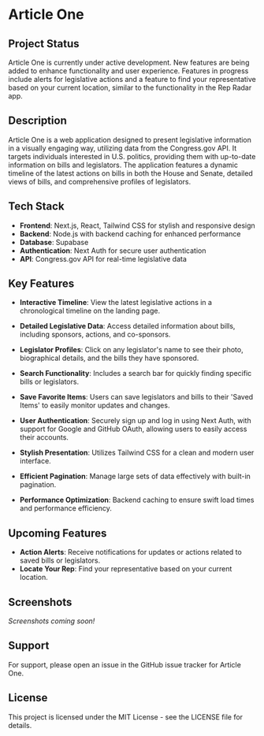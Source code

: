 # Article One

## Project Status
Article One is currently under active development. New features are being added to enhance functionality and user experience. Features in progress include alerts for legislative actions and a feature to find your representative based on your current location, similar to the functionality in the Rep Radar app.

## Description
Article One is a web application designed to present legislative information in a visually engaging way, utilizing data from the Congress.gov API. It targets individuals interested in U.S. politics, providing them with up-to-date information on bills and legislators. The application features a dynamic timeline of the latest actions on bills in both the House and Senate, detailed views of bills, and comprehensive profiles of legislators.

## Tech Stack
- **Frontend**: Next.js, React, Tailwind CSS for stylish and responsive design
- **Backend**: Node.js with backend caching for enhanced performance
- **Database**: Supabase
- **Authentication**: Next Auth for secure user authentication
- **API**: Congress.gov API for real-time legislative data

## Key Features

- **Interactive Timeline**: View the latest legislative actions in a chronological timeline on the landing page.

- **Detailed Legislative Data**: Access detailed information about bills, including sponsors, actions, and co-sponsors.

- **Legislator Profiles**: Click on any legislator's name to see their photo, biographical details, and the bills they have sponsored.

- **Search Functionality**: Includes a search bar for quickly finding specific bills or legislators.

- **Save Favorite Items**: Users can save legislators and bills to their 'Saved Items' to easily monitor updates and changes.

- **User Authentication**: Securely sign up and log in using Next Auth, with support for Google and GitHub OAuth, allowing users to easily access their accounts.

- **Stylish Presentation**: Utilizes Tailwind CSS for a clean and modern user interface.

- **Efficient Pagination**: Manage large sets of data effectively with built-in pagination.

- **Performance Optimization**: Backend caching to ensure swift load times and performance efficiency.

## Upcoming Features

- **Action Alerts**: Receive notifications for updates or actions related to saved bills or legislators.
- **Locate Your Rep**: Find your representative based on your current location.

## Screenshots

_Screenshots coming soon!_

## Support

For support, please open an issue in the GitHub issue tracker for Article One.

## License

This project is licensed under the MIT License - see the LICENSE file for details.
